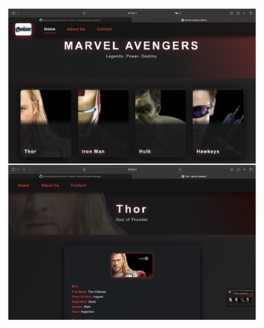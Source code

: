 ![image alt](https://github.com/mrblueofficial/AvengerApp/blob/master/Screenshot%202025-07-10%20at%2000.33.00.png?raw=true)
![image alt](https://github.com/mrblueofficial/AvengerApp/blob/master/Screenshot%202025-07-10%20at%2000.33.05.png?raw=true)
